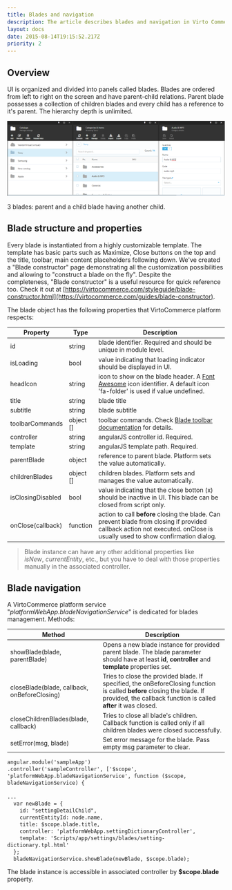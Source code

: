 ```yaml
---
title: Blades and navigation
description: The article describes blades and navigation in Virto Commerce
layout: docs
date: 2015-08-14T19:15:52.217Z
priority: 2
---
```

## Overview

UI is organized and divided into panels called blades. Blades are ordered from left to right on the screen and have parent-child relations. Parent blade possesses a collection of children blades and every child has a reference to it's parent. The hierarchy depth is unlimited.

![](../../../../assets/images/docs/Capture.PNG)

3 blades: parent and a child blade having another child.

## Blade structure and properties

Every blade is instantiated from a highly customizable template. The template has basic parts such as Maximize, Close buttons on the top and the title, toolbar, main content placeholders following down. We've created a "Blade constructor" page demonstrating all the customization possibilities and allowing to "construct a blade on the fly". Despite the completeness, "Blade constructor" is a useful resource for quick reference too. Check it out at [https://virtocommerce.com/styleguide/blade-constructor.html](https://virtocommerce.com/guides/blade-constructor).

The blade object has the following properties that VirtoCommerce platform respects:

|Property|Type|Description|
|--------|----|-----------|
|id|string|blade identifier. Required and should be unique in module level.|
|isLoading|bool|value indicating that loading indicator should be displayed in UI.|
|headIcon|string|icon to show on the blade header. A [Font Awesome](http://fontawesome.io/icon/github/) icon identifier. A default icon 'fa-folder' is used if value undefined.|
|title|string|blade title|
|subtitle|string|blade subtitle|
|toolbarCommands|object []|toolbar commands. Check [Blade toolbar documentation](docs/vc2devguide/working-with-platform-manager/basic-functions/blade-toolbar) for details.|
|controller|string|angularJS controller id. Required.|
|template|string|angularJS template path. Required.|
|parentBlade|object|reference to parent blade. Platform sets the value automatically.|
|childrenBlades|object []|children blades. Platform sets and manages the value automatically.|
|isClosingDisabled|bool|value indicating that the close botton (x) should be inactive in UI. This blade can be closed from script only.|
|onClose(callback)|function|action to call **before** closing the blade. Can prevent blade from closing if provided callback action not executed. onClose is usually used to show confirmation dialog.|

> Blade instance can have any other additional properties like *isNew*, *currentEntity*, etc., but you have to deal with those properties manually in the associated controller. 

## Blade navigation

A VirtoCommerce platform service "*platformWebApp.bladeNavigationService*" is dedicated for blades management. Methods:

|Method|Description|
|------|-----------|
|showBlade(blade, parentBlade)|Opens a new blade instance for provided parent blade. The blade parameter should have at least **id**, **controller** and **template** properties set.|
|closeBlade(blade, callback, onBeforeClosing)|Tries to close the provided blade. If specified, the onBeforeClosing function is called **before** closing the blade. If provided, the callback function is called **after** it was closed.|
|closeChildrenBlades(blade, callback)|Tries to close all blade's children. Callback function is called only if all children blades were closed successfully.|
|setError(msg, blade)|Set error message for the blade. Pass empty msg parameter to clear.|

```
angular.module('sampleApp')
.controller('sampleController', ['$scope', 'platformWebApp.bladeNavigationService', function ($scope, bladeNavigationService) {

...
  var newBlade = {
    id: "settingDetailChild",
    currentEntityId: node.name,
    title: $scope.blade.title,
    controller: 'platformWebApp.settingDictionaryController',
    template: 'Scripts/app/settings/blades/setting-dictionary.tpl.html'
  };
  bladeNavigationService.showBlade(newBlade, $scope.blade);
```

The blade instance is accessible in associated controller by **$scope.blade** property.
